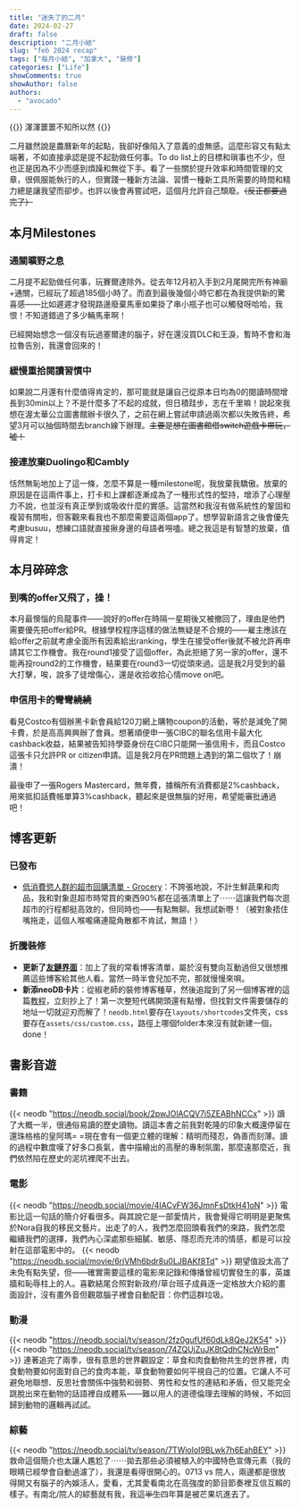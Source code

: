 ```yaml
---
title: "迷失了的二月"
date: 2024-02-27
draft: false
description: "二月小結"
slug: "feb 2024 recap"
tags: ["每月小結", "加拿大", "裝修"]
categories: ["Life"]
showComments: true
showAuthor: false
authors:
  - "avocado"
---
```

{{<lead>}}
渾渾噩噩不知所以然
{{</lead>}}

二月雖然說是農曆新年的起點，我卻好像陷入了意義的虛無感。這麼形容又有點太端著，不如直接承認是提不起勁做任何事。To do list上的目標和瑣事也不少，但也正是因為不少而感到煩躁和無從下手。看了一些關於提升效率和時間管理的文章，很佩服能執行的人，但實踐一種新方法論、習慣一種新工具所需要的時間和精力總是讓我望而卻步。也許以後會再嘗試吧，這個月允許自己頹廢。~~（反正都要過完了）~~
## 本月Milestones
### 通關曠野之息
二月提不起勁做任何事，玩賽爾達除外。從去年12月初入手到2月尾開完所有神廟+通關，已經玩了超過185個小時了。而直到最後幾個小時它都在為我提供新的驚喜感——比如遲遲才發現路邊廢棄馬車如果掛了串小瓶子也可以觸發呀哈哈，我恨！不知道錯過了多少輛馬車啊！

已經開始想念一個沒有玩過塞爾達的腦子，好在還沒買DLC和王淚，暫時不會和海拉魯告別，我還會回來的！
### 緩慢重拾閱讀習慣中
如果說二月還有什麼值得肯定的，那可能就是讓自己從原本日均為0的閱讀時間增長到30min以上？不是什麼多了不起的成就，但日積跬步，志在千里嘛！說起來我想在渥太華公立圖書館辦卡很久了，之前在網上嘗試申請過兩次都以失敗告終，希望3月可以抽個時間去branch線下辦理。~~主要是想在圖書館借switch遊戲卡帶玩，噓！~~
### 接連放棄Duolingo和Cambly
恬然無恥地加上了這一條，怎麼不算是一種milestone呢，我放棄我驕傲。放棄的原因是在這兩件事上，打卡和上課都逐漸成為了一種形式性的堅持，增添了心理壓力不說，也並沒有真正學到或吸收什麼的實感。這當然和我沒有做系統性的鞏固和複習有關啦，但客觀來看我也不那麼需要這兩個app了。想學習新語言之後會優先考慮busuu，想練口語就直接揪身邊的母語者嘮嗑。總之我這是有智慧的放棄，值得肯定！
## 本月碎碎念
### 到嘴的offer又飛了，操！
本月最懊惱的烏龍事件——說好的offer在時隔一星期後又被撤回了，理由是他們需要優先把offer給PR。根據學校程序這樣的做法無疑是不合規的——雇主應該在給offer之前就考慮全面所有因素給出ranking，學生在接受offer後就不被允許再申請其它工作機會。我在round1接受了這個offer，為此拒絕了另一家的offer，還不能再投round2的工作機會，結果要在round3一切從頭來過。這是我2月受到的最大打擊，唉，說多了徒增傷心，還是收拾收拾心情move on吧。
### 申信用卡的彎彎繞繞
看見Costco有個辦黑卡新會員給120刀網上購物coupon的活動，等於是減免了開卡費，於是高高興興辦了會員。想著順便申一張CIBC的聯名信用卡最大化cashback收益，結果被告知持學簽身份在CIBC只能開一張信用卡，而且Costco這張卡只允許PR or citizen申請。這是我2月在PR問題上遇到的第二個坎了！崩潰！

最後申了一張Rogers Mastercard，無年費，據稱所有消費都是2%cashback，用來抵扣話費帳單算3%cashback，聽起來是很無腦的好用，希望能審批通過吧！
## 博客更新
### 已發布
- [低消費慾人群的超市回購清單 - Grocery](https://tiffahahahu7.github.io/gigigatgat/zh-tw/posts/grocery-shopping/)：不誇張地說，不計生鮮蔬果和肉品，我和對象逛超市時常買的東西90%都在這張清單上了⋯⋯這讓我們每次逛超市的行程都挺高效的，但同時也——有點無聊。我想試新嘢！（被對象捂住嘴拖走，這個人喉嚨痛連龍角散都不肯試，無語！）
### 折騰裝修
- **更新了[友鏈界面](https://tiffahahahu7.github.io/gigigatgat/zh-tw/friends/)**：加上了我的常看博客清單，屬於沒有雙向互動過但又很想推薦這些博客給其他人看。當然一時半會兒加不完，那就慢慢來唄。
- **新添neoDB卡片**：從椒老師的裝修博客種草，然後追蹤到了另一個博客裡的這篇[教程](https://www.sleepymoon.cyou/2023/hugo-shortcodes/#%E5%BC%95%E7%94%A8neodb%E6%9D%A1%E7%9B%AE)，立刻抄上了！第一次整短代碼開頭還有點懵，但找對文件需要儲存的地址一切就迎刃而解了！`neodb.html`要存在`layouts/shortcodes`文件夾，css要存在`assets/css/custom.css`，路徑上哪個folder本來沒有就新建一個，done！
## 書影音遊
### 書籍
{{< neodb "https://neodb.social/book/2pwJOlACQV7i5ZEABhNCCx" >}}
讀了大概一半，很通俗易讀的歷史讀物。讀這本書之前我對乾隆的印象大概還停留在還珠格格的皇阿瑪= =現在會有一個更立體的理解：精明而殘忍，偽善而刻薄。讀的過程中數度嘆了好多口長氣，書中描繪出的高壓的專制氛圍，那麼遠那麼近，我們依然陷在歷史的泥坑裡爬不出去。
### 電影
{{< neodb "https://neodb.social/movie/4IACvFW36JmnFsDtkH41oN" >}}
電影比這一句話的簡介好看很多。與其說它是一部愛情片，我會覺得它明明是更聚焦於Nora自我的移民文藝片。出走了的人，我們怎麼回頭看我們的來路，我們怎麼繼續我們的選擇，我們內心深處那些細膩、敏感、隱忍而充沛的情感，都是可以投射在這部電影中的。
{{< neodb "https://neodb.social/movie/6rjVMh6bdr8u0LJBAKf8Td" >}}
期望值設太高了未免有點失望，但——確實需要這樣的電影來記錄和傳播曾經切實發生的事，英雄牆和恥辱柱上的人。喜歡結尾合照對新政府/草台班子成員逐一定格放大介紹的畫面設計，沒有畫外音但觀眾腦子裡會自動配音：你們這群垃圾。
### 動漫
{{< neodb "https://neodb.social/tv/season/2fz0gufUf60dLk8QeJ2K54" >}}
{{< neodb "https://neodb.social/tv/season/74ZQUjZuJK8tQdhCNcWrBm" >}}
連著追完了兩季，很有意思的世界觀設定：草食和肉食動物共生的世界裡，肉食動物要如何面對自己的食肉本能，草食動物要如何平視自己的位置。它讓人不可避免地聯想、反思社會關係中強勢和弱勢、男性和女性的連結和矛盾，但又能完全跳脫出來在動物的話語裡自成體系——難以用人的道德倫理去理解的時候，不如回歸到動物的邏輯再試試。
### 綜藝
{{< neodb "https://neodb.social/tv/season/7TWioloI9BLwk7h6EahBEY" >}}
救命這個簡介也太讓人尷尬了⋯⋯拋去那些必須被植入的中國特色宣傳元素（我的眼睛已經學會自動過濾了），我還是看得很開心的。0713 vs 院人，兩邊都是很放得開又有腦子的內娛活人，愛看，尤其愛看南北在高強度的節目節奏裡互信互賴的樣子。有南北/院人的綜藝就有我，我這~~半生~~四年算是被芒果坑進去了。